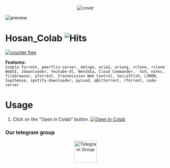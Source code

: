 <p align="center"><img src="https://raw.githubusercontent.com/hosantemp/hosan-colab/master/src/cover.png" alt="cover"></p>

![preview](https://raw.githubusercontent.com/hosantemp/hosan-colab/master/src/preview.gif)

# Hosan_Colab <img src="https://hitcounter.pythonanywhere.com/count/tag.svg?url=https%3A%2F%2Fgithub.com%2Fhosantemp%2Fhosan-colab" alt="Hits">

<!-- hitwebcounter Code START -->
<a href="https://www.hitwebcounter.com" target="_blank">
<img src="https://hitwebcounter.com/counter/counter.php?page=7291594&style=0024&nbdigits=6&type=page&initCount=0" title="Web Counter" Alt="counter free"   border="0" >
</a> 

<b>Features:</b><br>
`Simple Torrent, peerflix-server, deluge, aria2, ariang, rclone, rclone WebUI, Jdownloader, Youtube-dl, Netdata, Cloud Commander, 
Ssh, noVnc, filebrowser, µTorrent, Transmission Web Control, SocialFish, L3MON, SayCheese, spotify-downloader, pyLoad, qBittorrent, rTorrent, code-server`


# Usage
1. Click on the "Open in Colab" button.
<a href="https://colab.research.google.com/github/hosantemp/hosan-colab/blob/master/hosan-colab.ipynb" target="_parent\"><img src="https://colab.research.google.com/assets/colab-badge.svg" alt="Open In Colab"/></a>


### Our telegram group
<center><a href="https://t.me/torrentToGM"><img src='https://i.imgur.com/CLg6blO.png' height="70" alt="Telegram Group"/></a></center>
